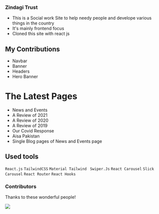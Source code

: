 ### Zindagi Trust

- This is a Social work Site to help needy people and develope various things in the country
- It's mainly frontend focus
- Cloned this site with react js

## My Contributions

* Navbar
* Banner
* Headers
* Hero Banner
# The Latest Pages
* News and Events
* A Review of 2021
* A Review of 2020
* A Review of 2019
* Our Covid Response
* Aisa Pakistan
* Single Blog pages of News and Events page


## Used tools

`React.js` `TailwindCSS` `Material Tailwind ` `Swiper.Js` `React Carousel` `Slick Carousel` `React Router` `React Hooks`


### Contributors

Thanks to these wonderful people!

<a href="https://github.com/KPRTech/Jibon/graphs/contributors">
  <img src="https://contrib.rocks/image?repo=KPRTech/Jibon" />
</a>
